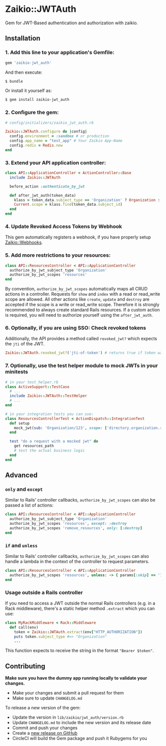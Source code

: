 # Zaikio::JWTAuth

Gem for JWT-Based authentication and authorization with zaikio.

## Installation

### 1. Add this line to your application's Gemfile:

```ruby
gem 'zaikio-jwt_auth'
```

And then execute:
```bash
$ bundle
```

Or install it yourself as:
```bash
$ gem install zaikio-jwt_auth
```

### 2. Configure the gem:

```rb
# config/initializers/zaikio_jwt_auth.rb

Zaikio::JWTAuth.configure do |config|
  config.environment = :sandbox # or production
  config.app_name = "test_app" # Your Zaikio App-Name
  config.redis = Redis.new
end
```

### 3. Extend your API application controller:

```rb
class API::ApplicationController < ActionController::Base
  include Zaikio::JWTAuth

  before_action :authenticate_by_jwt

  def after_jwt_auth(token_data)
    klass = token_data.subject_type == 'Organization' ? Organization : Person
    Current.scope = klass.find(token_data.subject_id)
  end
end
```

### 4. Update Revoked Access Tokens by Webhook

This gem automatically registers a webhook, if you have properly setup [Zaikio::Webhooks](https://github.com/zaikio/zaikio-webhooks).


### 5. Add more restrictions to your resources:

```rb
class API::ResourcesController < API::ApplicationController
  authorize_by_jwt_subject_type 'Organization'
  authorize_by_jwt_scopes 'resources'
end
```

By convention, `authorize_by_jwt_scopes` automatically maps all CRUD actions in a controller. Requests for `show` and `index` with a read or read_write scope are allowed. All other actions like `create`, `update` and `destroy` are accepted if the scope is a write or read_write scope. Therefore it is strongly recommended to always create standard Rails resources. If a custom action is required, you will need to authorize yourself using the `after_jwt_auth`.

### 6. Optionally, if you are using SSO: Check revoked tokens

Additionally, the API provides a method called `revoked_jwt?` which expects the `jti` of the JWT.

```rb
Zaikio::JWTAuth.revoked_jwt?('jti-of-token') # returns true if token was revoked
```

### 7. Optionally, use the test helper module to mock JWTs in your minitests

```rb
# in your test_helper.rb
class ActiveSupport::TestCase
  # ...
  include Zaikio::JWTAuth::TestHelper
  # ...
end

# in your integration tests you can use:
class ResourcesControllerTest < ActionDispatch::IntegrationTest
  def setup
    mock_jwt(sub: 'Organization/123', scope: ['directory.organization.r'])
  end

  test "do a request with a mocked jwt" do
    get resources_path
    # test the actual business logic
  end
end
```

## Advanced

### `only` and `except`

Similar to Rails' controller callbacks, `authorize_by_jwt_scopes` can also be passed a list of actions:

```rb
class API::ResourcesController < API::ApplicationController
  authorize_by_jwt_subject_type 'Organization'
  authorize_by_jwt_scopes 'resources', except: :destroy
  authorize_by_jwt_scopes 'remove_resources', only: [:destroy]
end
```


### `if` and `unless`

Similar to Rails' controller callbacks, `authorize_by_jwt_scopes` can also handle a lambda in the context of the controller to request parameters.

```rb
class API::ResourcesController < API::ApplicationController
  authorize_by_jwt_scopes 'resources', unless: -> { params[:skip] == '1' }
end
```

### Usage outside a Rails controller

If you need to access a JWT outside the normal Rails controllers (e.g. in a Rack
middleware), there's a static helper method `.extract` which you can use:

```ruby
class MyRackMiddleware < Rack::Middleware
  def call(env)
    token = Zaikio::JWTAuth.extract(env["HTTP_AUTHORIZATION"])
    puts token.subject_type #=> "Organization"
    ...
```

This function expects to receive the string in the format `"Bearer $token"`.

## Contributing

**Make sure you have the dummy app running locally to validate your changes.**

- Make your changes and submit a pull request for them
- Make sure to update `CHANGELOG.md`

To release a new version of the gem:
- Update the version in `lib/zaikio/jwt_auth/version.rb`
- Update `CHANGELOG.md` to include the new version and its release date
- Commit and push your changes
- Create a [new release on GitHub](https://github.com/zaikio/zaikio-jwt_auth/releases/new)
- CircleCI will build the Gem package and push it Rubygems for you
